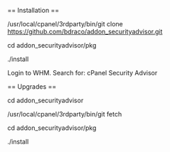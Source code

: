== Installation ==

/usr/local/cpanel/3rdparty/bin/git clone https://github.com/bdraco/addon_securityadvisor.git

cd addon_securityadvisor/pkg

./install

Login to WHM.  Search for:  cPanel Security Advisor

== Upgrades ==

cd addon_securityadvisor

/usr/local/cpanel/3rdparty/bin/git fetch

cd addon_securityadvisor/pkg

./install
